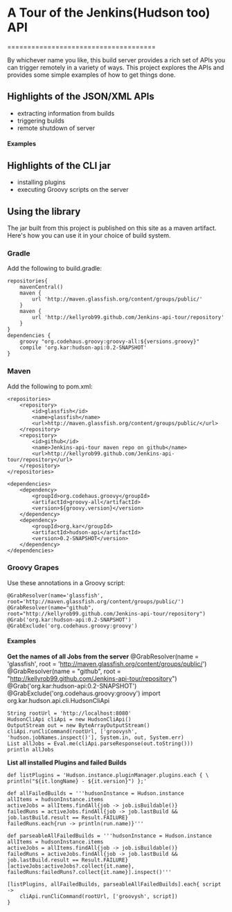 # A Tour of the Jenkins(Hudson too) API
=====================================

By whichever name you like, this build server provides a rich set of APIs you can trigger remotely in a variety of ways.
This project explores the APIs and provides some simple examples of how to get things done.

## Highlights of the JSON/XML APIs
 - extracting information from builds
 - triggering builds
 - remote shutdown of server

#### Examples


## Highlights of the CLI jar
 - installing plugins
 - executing Groovy scripts on the server

## Using the library

The jar built from this project is published on this site as a maven artifact. Here's how you can use it in your choice
of build system.

### Gradle

Add the following to build.gradle:

    repositories{
        mavenCentral()
        maven {
            url 'http://maven.glassfish.org/content/groups/public/'
        }
        maven {
            url 'http://kellyrob99.github.com/Jenkins-api-tour/repository'
        }
    }
    dependencies {
        groovy "org.codehaus.groovy:groovy-all:${versions.groovy}"
        compile 'org.kar:hudson-api:0.2-SNAPSHOT'
    }

### Maven

Add the following to pom.xml:

    <repositories>
        <repository>
            <id>glassfish</id>
            <name>glassfish</name>
            <url>http://maven.glassfish.org/content/groups/public/</url>
        </repository>
        <repository>
            <id>github</id>
            <name>Jenkins-api-tour maven repo on github</name>
            <url>http://kellyrob99.github.com/Jenkins-api-tour/repository</url>
        </repository>
    </repositories>

    <dependencies>
        <dependency>
            <groupId>org.codehaus.groovy</groupId>
            <artifactId>groovy-all</artifactId>
            <version>${groovy.version}</version>
        </dependency>
        <dependency>
            <groupId>org.kar</groupId>
            <artifactId>hudson-api</artifactId>
            <version>0.2-SNAPSHOT</version>
        </dependency>
    </dependencies>

### Groovy Grapes

Use these annotations in a Groovy script:

    @GrabResolver(name='glassfish', root='http://maven.glassfish.org/content/groups/public/')
    @GrabResolver(name="github", root="http://kellyrob99.github.com/Jenkins-api-tour/repository")
    @Grab('org.kar:hudson-api:0.2-SNAPSHOT')
    @GrabExclude('org.codehaus.groovy:groovy')

#### Examples

**Get the names of all Jobs from the server**
    @GrabResolver(name = 'glassfish', root = 'http://maven.glassfish.org/content/groups/public/')
    @GrabResolver(name = "github", root = "http://kellyrob99.github.com/Jenkins-api-tour/repository")
    @Grab('org.kar:hudson-api:0.2-SNAPSHOT')
    @GrabExclude('org.codehaus.groovy:groovy')
    import org.kar.hudson.api.cli.HudsonCliApi

    String rootUrl = 'http://localhost:8080'
    HudsonCliApi cliApi = new HudsonCliApi()
    OutputStream out = new ByteArrayOutputStream()
    cliApi.runCliCommand(rootUrl, ['groovysh', 'hudson.jobNames.inspect()'], System.in, out, System.err)
    List allJobs = Eval.me(cliApi.parseResponse(out.toString()))
    println allJobs

**List all installed Plugins and failed Builds**

    def listPlugins = 'Hudson.instance.pluginManager.plugins.each { \
    println("${it.longName} - ${it.version}") };'

    def allFailedBuilds = '''hudsonInstance = Hudson.instance
    allItems = hudsonInstance.items
    activeJobs = allItems.findAll{job -> job.isBuildable()}
    failedRuns = activeJobs.findAll{job -> job.lastBuild && job.lastBuild.result == Result.FAILURE}
    failedRuns.each{run -> println(run.name)}'''

    def parseableAllFailedBuilds = '''hudsonInstance = Hudson.instance
    allItems = hudsonInstance.items
    activeJobs = allItems.findAll{job -> job.isBuildable()}
    failedRuns = activeJobs.findAll{job -> job.lastBuild && job.lastBuild.result == Result.FAILURE}
    [activeJobs:activeJobs?.collect{it.name}, failedRuns:failedRuns?.collect{it.name}].inspect()'''

    [listPlugins, allFailedBuilds, parseableAllFailedBuilds].each{ script ->
        cliApi.runCliCommand(rootUrl, ['groovysh', script])
    }


